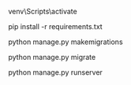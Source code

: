 venv\Scripts\activate

pip install -r requirements.txt

python manage.py makemigrations

python manage.py migrate

python manage.py runserver
